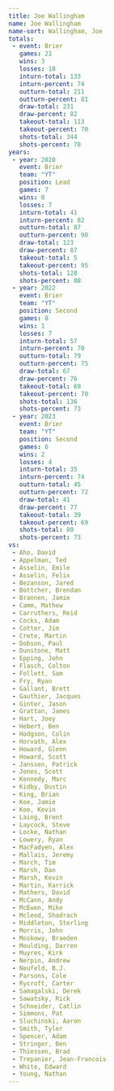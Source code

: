```yaml
---
title: Joe Wallingham
name: Joe Wallingham
name-sort: Wallingham, Joe
totals:
 - event: Brier
   games: 21
   wins: 3
   losses: 18
   inturn-total: 133
   inturn-percent: 74
   outturn-total: 211
   outturn-percent: 81
   draw-total: 231
   draw-percent: 82
   takeout-total: 113
   takeout-percent: 70
   shots-total: 344
   shots-percent: 78
years:
 - year: 2020
   event: Brier
   team: "YT"
   position: Lead
   games: 7
   wins: 0
   losses: 7
   inturn-total: 41
   inturn-percent: 82
   outturn-total: 87
   outturn-percent: 90
   draw-total: 123
   draw-percent: 87
   takeout-total: 5
   takeout-percent: 95
   shots-total: 128
   shots-percent: 88
 - year: 2022
   event: Brier
   team: "YT"
   position: Second
   games: 8
   wins: 1
   losses: 7
   inturn-total: 57
   inturn-percent: 70
   outturn-total: 79
   outturn-percent: 75
   draw-total: 67
   draw-percent: 76
   takeout-total: 69
   takeout-percent: 70
   shots-total: 136
   shots-percent: 73
 - year: 2023
   event: Brier
   team: "YT"
   position: Second
   games: 6
   wins: 2
   losses: 4
   inturn-total: 35
   inturn-percent: 74
   outturn-total: 45
   outturn-percent: 72
   draw-total: 41
   draw-percent: 77
   takeout-total: 39
   takeout-percent: 69
   shots-total: 80
   shots-percent: 73
vs:
 - Aho, David
 - Appelman, Ted
 - Asselin, Emile
 - Asselin, Felix
 - Bezanson, Jared
 - Bottcher, Brendan
 - Brannen, Jamie
 - Camm, Mathew
 - Carruthers, Reid
 - Cocks, Adam
 - Cotter, Jim
 - Crete, Martin
 - Dobson, Paul
 - Dunstone, Matt
 - Epping, John
 - Flasch, Colton
 - Follett, Sam
 - Fry, Ryan
 - Gallant, Brett
 - Gauthier, Jacques
 - Ginter, Jason
 - Grattan, James
 - Hart, Joey
 - Hebert, Ben
 - Hodgson, Colin
 - Horvath, Alex
 - Howard, Glenn
 - Howard, Scott
 - Janssen, Patrick
 - Jones, Scott
 - Kennedy, Marc
 - Kidby, Dustin
 - King, Brian
 - Koe, Jamie
 - Koe, Kevin
 - Laing, Brent
 - Laycock, Steve
 - Locke, Nathan
 - Lowery, Ryan
 - MacFadyen, Alex
 - Mallais, Jeremy
 - March, Tim
 - Marsh, Dan
 - Marsh, Kevin
 - Martin, Karrick
 - Mathers, David
 - McCann, Andy
 - McEwen, Mike
 - Mcleod, Shadrach
 - Middleton, Sterling
 - Morris, John
 - Moskowy, Braeden
 - Moulding, Darren
 - Muyres, Kirk
 - Nerpin, Andrew
 - Neufeld, B.J.
 - Parsons, Cole
 - Rycroft, Carter
 - Samagalski, Derek
 - Sawatsky, Rick
 - Schneider, Catlin
 - Simmons, Pat
 - Sluchinski, Aaron
 - Smith, Tyler
 - Spencer, Adam
 - Stringer, Ben
 - Thiessen, Brad
 - Trepanier, Jean-Francois
 - White, Edward
 - Young, Nathan
---
```

